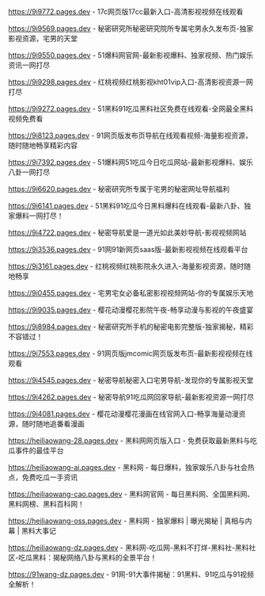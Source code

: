 
https://9i9772.pages.dev - 17c网页版17cc最新入口-高清影视视频在线观看

https://9i9569.pages.dev - 秘密研究所秘密研究院所专属宅男永久发布页-独家影视资源，宅男的天堂

https://9i9550.pages.dev - 51爆料网官网-最新影视爆料、独家视频、热门娱乐资讯一网打尽

https://9i9298.pages.dev - 红桃视频红桃影视kht01vip入口-高清影视资源一网打尽

https://9i9272.pages.dev - 51黑料91吃瓜黑料社区免费在线观看-全网最全黑料视频免费看

https://9i8123.pages.dev - 91网页版发布页导航在线观看视频-海量影视资源，随时随地畅享精彩内容

https://9i7392.pages.dev - 51爆料网51吃瓜今日吃瓜网站-最新影视爆料、娱乐八卦一网打尽

https://9i6620.pages.dev - 秘密研究所专属于宅男的秘密网址导航福利

https://9i6141.pages.dev - 51黑料91吃瓜今日黑料爆料在线观看-最新八卦、独家爆料一网打尽！

https://9i4722.pages.dev - 秘密导航爱是一道光如此美妙导航-影视视频网站

https://9i3536.pages.dev - 91网91新网页saas版-最新影视视频在线观看平台

https://9i3161.pages.dev - 红桃视频红桃影院永久进入-海量影视资源，随时随地畅享

https://9i0455.pages.dev - 宅男宅女必备私密影视视频网站-你的专属娱乐天地

https://9i9035.pages.dev - 樱花动漫樱花影院午夜-畅享动漫与影视的午夜盛宴

https://9i8984.pages.dev - 秘密研究所手机的秘密电影完整版-独家揭秘，精彩不容错过！

https://9i7553.pages.dev - 91网页版jmcomic网页版发布页-最新影视视频在线观看

https://9i4545.pages.dev - 秘密导航秘密入口宅男导航-发现你的专属影视天堂

https://9i4262.pages.dev - 秘密导航91吃瓜网回家导航-最新影视资源一网打尽

https://9i4081.pages.dev - 樱花动漫樱花漫画在线官网入口-畅享海量动漫资源，随时随地追番看漫画

https://heiliaowang-28.pages.dev - 黑料网网页版入口 - 免费获取最新黑料与吃瓜事件的最佳平台

https://heiliaowang-ai.pages.dev - 黑料网 - 每日爆料，独家娱乐八卦与社会热点，免费吃瓜一手资讯

https://heiliaowang-cao.pages.dev - 黑料网官网 - 每日黑料网、全国黑料网、黑料网榜、黑料百科网！

https://heiliaowang-oss.pages.dev - 黑料网 - 独家爆料 | 曝光揭秘 | 真相与内幕 | 黑料大事记

https://heiliaowang-dz.pages.dev - 黑料网-吃瓜网-黑料不打烊-黑料社-黑料社区-吃瓜黑料：揭秘网络八卦与黑料的全景平台！

https://91wang-dz.pages.dev - 91网-91大事件揭秘：91黑料、91吃瓜与91视频全解析！

